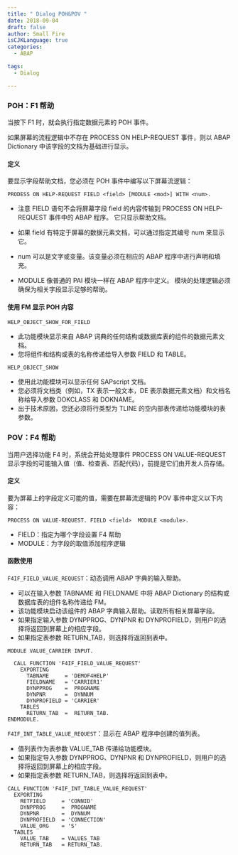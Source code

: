 ```yaml
---
title: " Dialog POH&POV "
date: 2018-09-04
draft: false
author: Small Fire
isCJKLanguage: true
categories: 
  - ABAP

tags: 
  - Dialog

---
```


### POH：F1 帮助

当按下 F1 时，就会执行指定数据元素的 POH 事件。

如果屏幕的流程逻辑中不存在 PROCESS ON HELP-REQUEST 事件，则以 ABAP Dictionary 中该字段的文档为基础进行显示。 

#### 定义

要显示字段帮助文档，您必须在 POH 事件中编写以下屏幕流逻辑：

`PRODESS ON HELP-REQUEST FIELD <field> [MODULE <mod>] WITH <num>.`

- 注意 FIELD 语句不会将屏幕字段 field 的内容传输到 PROCESS ON HELP-REQUEST 事件中的 ABAP 程序。 它只显示帮助文档。
- 如果 field 有特定于屏幕的数据元素文档，可以通过指定其编号 num 来显示它。

- num 可以是文字或变量。该变量必须在相应的 ABAP 程序中进行声明和填充。

- MODULE 像普通的 PAI 模块一样在 ABAP 程序中定义。 模块的处理逻辑必须确保为相关字段显示足够的帮助。 

#### 使用 FM 显示 POH 内容

`HELP_OBJECT_SHOW_FOR_FIELD`

- 此功能模块显示来自 ABAP 词典的任何结构或数据库表的组件的数据元素文档。
- 您将组件和结构或表的名称传递给导入参数 FIELD 和 TABLE。

`HELP_OBJECT_SHOW`

- 使用此功能模块可以显示任何 SAPscript 文档。
- 您必须将文档类（例如，TX 表示一般文本，DE 表示数据元素文档）和文档名称给导入参数 DOKCLASS 和 DOKNAME。
- 出于技术原因，您还必须将行类型为 TLINE 的空内部表传递给功能模块的表参数。

### POV：F4 帮助

当用户选择功能 F4 时，系统会开始处理事件 PROCESS ON VALUE-REQUEST 显示字段的可能输入值（值、检查表、匹配代码），前提是它们由开发人员存储。

#### 定义

要为屏幕上的字段定义可能的值，需要在屏幕流逻辑的 POV 事件中定义以下内容：

`PROCESS ON VALUE-REQUEST. FIELD <field>  MODULE <module>.`

- FIELD：指定为哪个字段设置 F4 帮助
- MODULE：为字段的取值添加程序逻辑

#### 函数使用

`F4IF_FIELD_VALUE_REQUEST`：动态调用 ABAP 字典的输入帮助。

- 可以在输入参数 TABNAME 和 FIELDNAME 中将 ABAP Dictionary 的结构或数据库表的组件名称传递给 FM。
- 该功能模块启动该组件的 ABAP 字典输入帮助。读取所有相关屏幕字段。
- 如果指定输入参数 DYNPPROG、DYNPNR 和 DYNPROFIELD，则用户的选择将返回到屏幕上的相应字段。
- 如果指定表参数 RETURN_TAB，则选择将返回到表中。

```ABAP
MODULE VALUE_CARRIER INPUT.

  CALL FUNCTION 'F4IF_FIELD_VALUE_REQUEST'
    EXPORTING
      TABNAME     = 'DEMOF4HELP'
      FIELDNAME   = 'CARRIER1'
      DYNPPROG    =  PROGNAME
      DYNPNR      =  DYNNUM
      DYNPROFIELD = 'CARRIER'
    TABLES
      RETURN_TAB  =  RETURN_TAB.
ENDMODULE.
```

`F4IF_INT_TABLE_VALUE_REQUEST`：显示在 ABAP 程序中创建的值列表。

- 值列表作为表参数 VALUE_TAB 传递给功能模块。
- 如果指定导入参数 DYNPPROG、DYNPNR 和 DYNPROFIELD，则用户的选择将返回到屏幕上的相应字段。
- 如果指定表参数 RETURN_TAB，则选择将返回到表中。

```ABAP
CALL FUNCTION 'F4IF_INT_TABLE_VALUE_REQUEST'
  EXPORTING
    RETFIELD     = 'CONNID'
    DYNPPROG     =  PROGNAME
    DYNPNR       =  DYNNUM
    DYNPROFIELD  = 'CONNECTION'
    VALUE_ORG    = 'S'
  TABLES
    VALUE_TAB    = VALUES_TAB
    RETURN_TAB   = RETURN_TAB.
```


